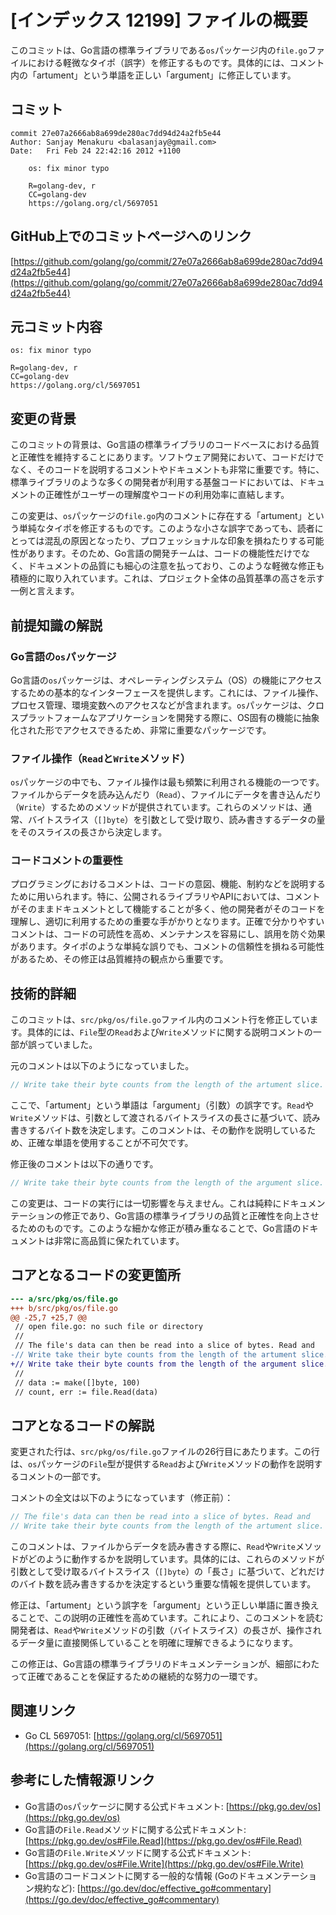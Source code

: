 # [インデックス 12199] ファイルの概要

このコミットは、Go言語の標準ライブラリである`os`パッケージ内の`file.go`ファイルにおける軽微なタイポ（誤字）を修正するものです。具体的には、コメント内の「artument」という単語を正しい「argument」に修正しています。

## コミット

```
commit 27e07a2666ab8a699de280ac7dd94d24a2fb5e44
Author: Sanjay Menakuru <balasanjay@gmail.com>
Date:   Fri Feb 24 22:42:16 2012 +1100

    os: fix minor typo
    
    R=golang-dev, r
    CC=golang-dev
    https://golang.org/cl/5697051
```

## GitHub上でのコミットページへのリンク

[https://github.com/golang/go/commit/27e07a2666ab8a699de280ac7dd94d24a2fb5e44](https://github.com/golang/go/commit/27e07a2666ab8a699de280ac7dd94d24a2fb5e44)

## 元コミット内容

```
os: fix minor typo
    
R=golang-dev, r
CC=golang-dev
https://golang.org/cl/5697051
```

## 変更の背景

このコミットの背景は、Go言語の標準ライブラリのコードベースにおける品質と正確性を維持することにあります。ソフトウェア開発において、コードだけでなく、そのコードを説明するコメントやドキュメントも非常に重要です。特に、標準ライブラリのような多くの開発者が利用する基盤コードにおいては、ドキュメントの正確性がユーザーの理解度やコードの利用効率に直結します。

この変更は、`os`パッケージの`file.go`内のコメントに存在する「artument」という単純なタイポを修正するものです。このような小さな誤字であっても、読者にとっては混乱の原因となったり、プロフェッショナルな印象を損ねたりする可能性があります。そのため、Go言語の開発チームは、コードの機能性だけでなく、ドキュメントの品質にも細心の注意を払っており、このような軽微な修正も積極的に取り入れています。これは、プロジェクト全体の品質基準の高さを示す一例と言えます。

## 前提知識の解説

### Go言語の`os`パッケージ

Go言語の`os`パッケージは、オペレーティングシステム（OS）の機能にアクセスするための基本的なインターフェースを提供します。これには、ファイル操作、プロセス管理、環境変数へのアクセスなどが含まれます。`os`パッケージは、クロスプラットフォームなアプリケーションを開発する際に、OS固有の機能に抽象化された形でアクセスできるため、非常に重要なパッケージです。

### ファイル操作（`Read`と`Write`メソッド）

`os`パッケージの中でも、ファイル操作は最も頻繁に利用される機能の一つです。ファイルからデータを読み込んだり（`Read`）、ファイルにデータを書き込んだり（`Write`）するためのメソッドが提供されています。これらのメソッドは、通常、バイトスライス（`[]byte`）を引数として受け取り、読み書きするデータの量をそのスライスの長さから決定します。

### コードコメントの重要性

プログラミングにおけるコメントは、コードの意図、機能、制約などを説明するために用いられます。特に、公開されるライブラリやAPIにおいては、コメントがそのままドキュメントとして機能することが多く、他の開発者がそのコードを理解し、適切に利用するための重要な手がかりとなります。正確で分かりやすいコメントは、コードの可読性を高め、メンテナンスを容易にし、誤用を防ぐ効果があります。タイポのような単純な誤りでも、コメントの信頼性を損ねる可能性があるため、その修正は品質維持の観点から重要です。

## 技術的詳細

このコミットは、`src/pkg/os/file.go`ファイル内のコメント行を修正しています。具体的には、`File`型の`Read`および`Write`メソッドに関する説明コメントの一部が誤っていました。

元のコメントは以下のようになっていました。

```go
// Write take their byte counts from the length of the artument slice.
```

ここで、「artument」という単語は「argument」（引数）の誤字です。`Read`や`Write`メソッドは、引数として渡されるバイトスライスの長さに基づいて、読み書きするバイト数を決定します。このコメントは、その動作を説明しているため、正確な単語を使用することが不可欠です。

修正後のコメントは以下の通りです。

```go
// Write take their byte counts from the length of the argument slice.
```

この変更は、コードの実行には一切影響を与えません。これは純粋にドキュメンテーションの修正であり、Go言語の標準ライブラリの品質と正確性を向上させるためのものです。このような細かな修正が積み重なることで、Go言語のドキュメントは非常に高品質に保たれています。

## コアとなるコードの変更箇所

```diff
--- a/src/pkg/os/file.go
+++ b/src/pkg/os/file.go
@@ -25,7 +25,7 @@
 //	open file.go: no such file or directory
 //
 // The file's data can then be read into a slice of bytes. Read and
-// Write take their byte counts from the length of the artument slice.
+// Write take their byte counts from the length of the argument slice.
 //
 //	data := make([]byte, 100)
 //	count, err := file.Read(data)
```

## コアとなるコードの解説

変更された行は、`src/pkg/os/file.go`ファイルの26行目にあたります。この行は、`os`パッケージの`File`型が提供する`Read`および`Write`メソッドの動作を説明するコメントの一部です。

コメントの全文は以下のようになっています（修正前）：

```go
// The file's data can then be read into a slice of bytes. Read and
// Write take their byte counts from the length of the artument slice.
```

このコメントは、ファイルからデータを読み書きする際に、`Read`や`Write`メソッドがどのように動作するかを説明しています。具体的には、これらのメソッドが引数として受け取るバイトスライス（`[]byte`）の「長さ」に基づいて、どれだけのバイト数を読み書きするかを決定するという重要な情報を提供しています。

修正は、「artument」という誤字を「argument」という正しい単語に置き換えることで、この説明の正確性を高めています。これにより、このコメントを読む開発者は、`Read`や`Write`メソッドの引数（バイトスライス）の長さが、操作されるデータ量に直接関係していることを明確に理解できるようになります。

この修正は、Go言語の標準ライブラリのドキュメンテーションが、細部にわたって正確であることを保証するための継続的な努力の一環です。

## 関連リンク

*   Go CL 5697051: [https://golang.org/cl/5697051](https://golang.org/cl/5697051)

## 参考にした情報源リンク

*   Go言語の`os`パッケージに関する公式ドキュメント: [https://pkg.go.dev/os](https://pkg.go.dev/os)
*   Go言語の`File.Read`メソッドに関する公式ドキュメント: [https://pkg.go.dev/os#File.Read](https://pkg.go.dev/os#File.Read)
*   Go言語の`File.Write`メソッドに関する公式ドキュメント: [https://pkg.go.dev/os#File.Write](https://pkg.go.dev/os#File.Write)
*   Go言語のコードコメントに関する一般的な情報 (Goのドキュメンテーション規約など): [https://go.dev/doc/effective_go#commentary](https://go.dev/doc/effective_go#commentary)

